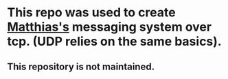 # This repo was used to create [Matthias's](https://github.com/marci1175/Matthias) messaging system over tcp. (UDP relies on the same basics).
## This repository is not maintained.
